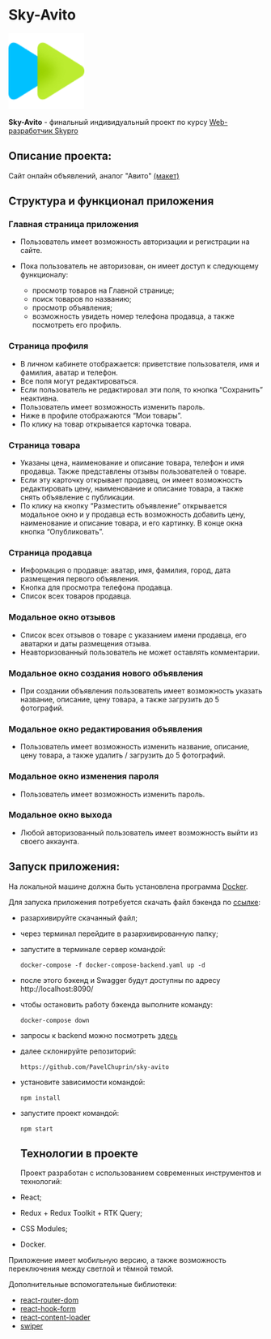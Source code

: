 # Sky-Avito

<img src="public/img/logo.png" width="150" height="150">

**Sky-Avito** - финальный индивидуальный проект по курсу [Web-разработчик Skypro](https://sky.pro/courses/programming/web-developer)

## Описание проекта:

Cайт онлайн объявлений, аналог "Авито" [(макет)](https://www.figma.com/file/ISqzPS7Sym7V004jFo5buE/%D0%A1%D0%B0%D0%B9%D1%82-%D0%B0%D0%BD%D0%B0%D0%BB%D0%BE%D0%B3-%D0%90%D0%B2%D0%B8%D1%82%D0%BE?type=design&node-id=7-507&mode=design&t=GgB1T4ikZuq5RZnv-0)

## Структура и функционал приложения

### Главная страница приложения

- Пользователь имеет возможность авторизации и регистрации на сайте.
- Пока пользователь не авторизован, он имеет доступ к следующему функционалу:

  - просмотр товаров на Главной странице;
  - поиск товаров по названию;
  - просмотр объявления;
  - возможность увидеть номер телефона продавца, а также посмотреть его профиль.

### Страница профиля

- В личном кабинете отображается: приветствие пользователя, имя и фамилия, аватар и телефон.
- Все поля могут редактироваться.
- Если пользователь не редактировал эти поля, то кнопка “Сохранить” неактивна.
- Пользователь имеет возможность изменить пароль.
- Ниже в профиле отображаются “Мои товары”.
- По клику на товар открывается карточка товара.

### Страница товара

- Указаны цена, наименование и описание товара, телефон и имя продавца. Также представлены отзывы пользователей о товаре.
- Если эту карточку открывает продавец, он имеет возможность редактировать цену, наименование и описание товара, а также снять объявление с публикации.
- По клику на кнопку “Разместить объявление” открывается модальное окно и у продавца есть возможность добавить цену, наименование и описание товара, и его картинку. В конце окна кнопка “Опубликовать”.

### Страница продавца

- Информация о продавце: аватар, имя, фамилия, город, дата размещения первого объявления.
- Кнопка для просмотра телефона продавца.
- Список всех товаров продавца.

### Модальное окно отзывов

- Список всех отзывов о товаре с указанием имени продавца, его аватарки и даты размещения отзыва.
- Неавторизованный пользователь не может оставлять комментарии.

### Модальное окно создания нового объявления

- При создании объявления пользователь имеет возможность указать название, описание, цену товара, а также загрузить до 5 фотографий.

### Модальное окно редактирования объявления

- Пользователь имеет возможность изменить название, описание, цену товара, а также удалить / загрузить до 5 фотографий.

### Модальное окно изменения пароля

- Пользователь имеет возможность изменить пароль.

### Модальное окно выхода

- Любой авторизованный пользователь имеет возможность выйти из своего аккаунта.

## Запуск приложения:

На локальной машине должна быть установлена программа [Docker](https://www.docker.com/).

Для запуска приложения потребуется скачать файл бэкенда по [ссылке](https://drive.google.com/file/d/1pFE-NRANTsWmQwTyURjHXuECMmoKCFjO/view):

- разархивируйте скачанный файл;
- через терминал перейдите в разархивированную папку;
- запустите в терминале сервер командой:

  ```
  docker-compose -f docker-compose-backend.yaml up -d
  ```

- после этого бэкенд и Swagger будут доступны по адресу http://localhost:8090/
- чтобы остановить работу бэкенда выполните команду:

  ```
  docker-compose down
  ```

- запросы к backend можно посмотреть [здесь](https://drive.google.com/file/d/1bM_BRkxz8vqFEr18LpnbJslHoPW_73FF/view)

- далее склонируйте репозиторий:

  ```
  https://github.com/PavelChuprin/sky-avito
  ```

- установите зависимости командой:

  ```
  npm install
  ```

- запустите проект командой:

  ```
  npm start
  ```

  ## Технологии в проекте

  Проект разработан с использованием современных инструментов и технологий:

- React;
- Redux + Redux Toolkit + RTK Query;
- CSS Modules;
- Docker.

Приложение имеет мобильную версию, а также возможность переключения между светлой и тёмной темой.

Дополнительные вспомогательные библиотеки:

- [react-router-dom](https://www.npmjs.com/package/react-router-dom)
- [react-hook-form](https://www.npmjs.com/package/react-hook-form)
- [react-content-loader](https://www.npmjs.com/package/react-content-loader)
- [swiper](https://www.npmjs.com/package/swiper)
